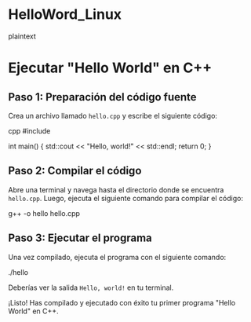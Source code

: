 # HelloWord_Linux
plaintext
# Ejecutar "Hello World" en C++

## Paso 1: Preparación del código fuente

Crea un archivo llamado `hello.cpp` y escribe el siguiente código:

cpp
#include <iostream>

int main() {
    std::cout << "Hello, world!" << std::endl;
    return 0;
}

## Paso 2: Compilar el código

Abre una terminal y navega hasta el directorio donde se encuentra `hello.cpp`. Luego, ejecuta el siguiente comando para compilar el código:

g++ -o hello hello.cpp

## Paso 3: Ejecutar el programa

Una vez compilado, ejecuta el programa con el siguiente comando:

./hello

Deberías ver la salida `Hello, world!` en tu terminal.

¡Listo! Has compilado y ejecutado con éxito tu primer programa "Hello World" en C++.

